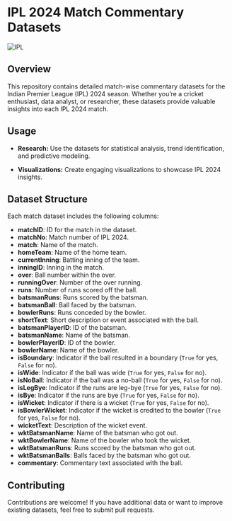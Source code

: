 # **IPL 2024 Match Commentary Datasets**
![IPL](https://github.com/AmitBhowmick01/IPL-2024-Match-Commentary-Datasets/assets/126709893/0db11ed4-6b71-48d8-910a-b752b4f2876c)

## Overview

This repository contains detailed match-wise commentary datasets for the Indian Premier League (IPL) 2024 season. Whether you’re a cricket enthusiast, data analyst, or researcher, these datasets provide valuable insights into each IPL 2024 match. 

## Usage
 

- **Research:** Use the datasets for statistical analysis, trend identification, and predictive modeling.

- **Visualizations:** Create engaging visualizations to showcase IPL 2024 insights.

## Dataset Structure

Each match dataset includes the following columns:

- **matchID**: ID for the match in the dataset.
- **matchNo**: Match number of IPL 2024.
- **match**: Name of the match.
- **homeTeam**: Name of the home team.
- **currentInning**: Batting inning of the team.
- **inningID**: Inning in the match.
- **over**: Ball number within the over.
- **runningOver**: Number of the over running.
- **runs**: Number of runs scored off the ball.
- **batsmanRuns**: Runs scored by the batsman.
- **batsmanBall**: Ball faced by the batsman.
- **bowlerRuns**: Runs conceded by the bowler.
- **shortText**: Short description or event associated with the ball.
- **batsmanPlayerID**: ID of the batsman.
- **batsmanName**: Name of the batsman.
- **bowlerPlayerID**: ID of the bowler.
- **bowlerName**: Name of the bowler.
- **isBoundary**: Indicator if the ball resulted in a boundary (`True` for yes, `False` for no).
- **isWide**: Indicator if the ball was wide (`True` for yes, `False` for no).
- **isNoBall**: Indicator if the ball was a no-ball (`True` for yes, `False` for no).
- **isLegBye**: Indicator if the runs are leg-bye (`True` for yes, `False` for no).
- **isBye**: Indicator if the runs are bye (`True` for yes, `False` for no).
- **isWicket**: Indicator if there is a wicket (`True` for yes, `False` for no).
- **isBowlerWicket**: Indicator if the wicket is credited to the bowler (`True` for yes, `False` for no).
- **wicketText**: Description of the wicket event.
- **wktBatsmanName**: Name of the batsman who got out.
- **wktBowlerName**: Name of the bowler who took the wicket.
- **wktBatsmanRuns**: Runs scored by the batsman who got out.
- **wktBatsmanBalls**: Balls faced by the batsman who got out.
- **commentary**: Commentary text associated with the ball.

## Contributing
Contributions are welcome! If you have additional data or want to improve existing datasets, feel free to submit pull requests.
